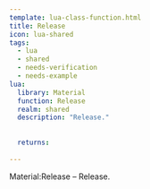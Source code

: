 ```yaml
---
template: lua-class-function.html
title: Release
icon: lua-shared
tags:
  - lua
  - shared
  - needs-verification
  - needs-example
lua:
  library: Material
  function: Release
  realm: shared
  description: "Release."
  
  
  returns:
    
---
```


<div class="lua__search__keywords">
Material:Release &#x2013; Release.
</div>
